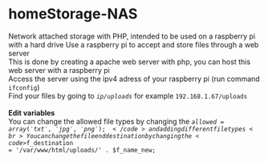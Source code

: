 # homeStorage-NAS
Network attached storage with PHP, intended to be used on a raspberry pi with a hard drive
Use a raspberry pi to accept and store files through a web server <br>
This is done by creating a apache web server with php, you can host this web server with a raspberry pi<br>
Access the server using the ipv4 adress of your raspberry pi (run command <code>ifconfig</code>)<br>
Find your files by going to <code><i>ip/uploads</i></code> for example <code>192.168.1.67/uploads<br></code><br>
<b>Edit variables</b><br>
You can change the allowed file types by changing the <code>$allowed = array('txt', 'jpg', 'png');</code> and adding different file types<br>
You can change the file end destination by changing the <code>$f_destination = '/var/www/html/uploads/' . $f_name_new;</code>
